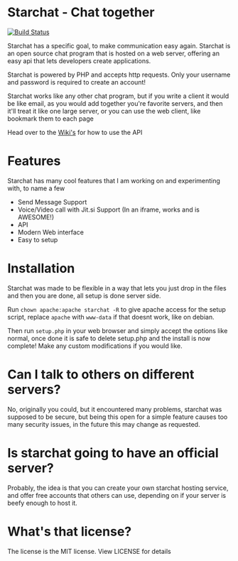 # Starchat - Chat together

[![Build Status](https://travis-ci.org/nekobit1/starchat.svg?branch=master)](https://travis-ci.org/nekobit1/starchat)

Starchat has a specific goal, to make communication easy again. Starchat is an open source chat program that is hosted on a web server, offering an easy api that lets developers create applications.

Starchat is powered by PHP and accepts http requests. Only your username and password is required to create an account!

Starchat works like any other chat program, but if you write a client it would be like email, as you would add together you're favorite servers, and then it'll treat it like one large server, or you can use the web client, like bookmark them to each page

Head over to the [Wiki's](https://github.com/nekobit1/starchat/wiki) for how to use the API

# Features
Starchat has many cool features that I am working on and experimenting with, to name a few

- Send Message Support
- Voice/Video call with Jit.si Support (In an iframe, works and is AWESOME!)
- API
- Modern Web interface
- Easy to setup

# Installation
Starchat was made to be flexible in a way that lets you just drop in the files and then you are done, all setup is done server side.

Run `chown apache:apache starchat -R` to give apache access for the setup script, replace `apache` with `www-data` if that doesnt work, like on debian.

Then run `setup.php` in your web browser and simply accept the options like normal, once done it is safe to delete setup.php and the install is now complete! Make any custom modifications if you would like.

# Can I talk to others on different servers?
No, originally you could, but it encountered many problems, starchat was supposed to be secure, but being this open for a simple feature causes too many security issues, in the future this may change as requested.

# Is starchat going to have an official server?
Probably, the idea is that you can create your own starchat hosting service, and offer free accounts that others can use, depending on if your server is beefy enough to host it.

# What's that license?
The license is the MIT license. View LICENSE for details
